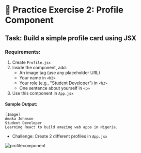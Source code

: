 # 🎯 Practice Exercise 2: Profile Component

## Task: Build a simple profile card using JSX

### Requirements:
1. Create `Profile.jsx`
2. Inside the component, add:
   * An image tag (use any placeholder URL)
   * Your name in `<h2>`
   * Your role (e.g., "Student Developer") in `<h3>`
   * One sentence about yourself in `<p>`
3. Use this component in `App.jsx`

#### Sample Output:
```
[Image]
Amaka Johnson
Student Developer
Learning React to build amazing web apps in Nigeria.
```

- Challenge: Create 2 different profiles in `App.jsx`

![profilecomponent](https://github.com/user-attachments/assets/44e76edf-a2fd-4acc-9db9-92c42a3016e8)